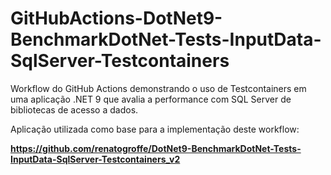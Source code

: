 # GitHubActions-DotNet9-BenchmarkDotNet-Tests-InputData-SqlServer-Testcontainers
Workflow do GitHub Actions demonstrando o uso de Testcontainers em uma aplicação .NET 9 que avalia a performance com SQL Server de bibliotecas de acesso a dados.

Aplicação utilizada como base para a implementação deste workflow:

**https://github.com/renatogroffe/DotNet9-BenchmarkDotNet-Tests-InputData-SqlServer-Testcontainers_v2**